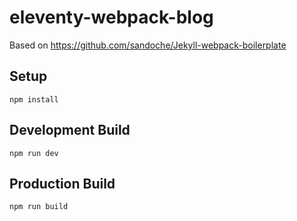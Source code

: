 # eleventy-webpack-blog

Based on https://github.com/sandoche/Jekyll-webpack-boilerplate

## Setup

```
npm install
```

## Development Build

```
npm run dev
```

## Production Build

```
npm run build
```
